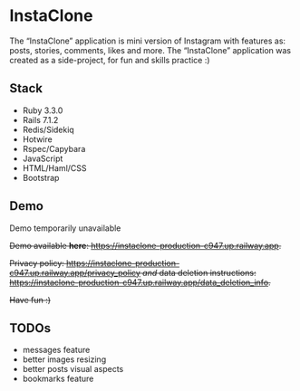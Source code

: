 
# InstaClone

The “InstaClone” application is mini version of Instagram with features as: posts, stories, comments, likes and more.
The “InstaClone” application was created as a side-project, for fun and skills practice :)

## Stack

- Ruby 3.3.0
- Rails 7.1.2
- Redis/Sidekiq
- Hotwire
- Rspec/Capybara
- JavaScript
- HTML/Haml/CSS
- Bootstrap

## Demo
Demo temporarily unavailable

~~Demo available **here**: https://instaclone-production-c947.up.railway.app.~~

~~Privacy policy: https://instaclone-production-c947.up.railway.app/privacy_policy *and* data deletion instructions: https://instaclone-production-c947.up.railway.app/data_deletion_info.~~

~~Have fun :)~~

## TODOs
- messages feature
- better images resizing
- better posts visual aspects
- bookmarks feature
